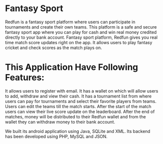 # Fantasy Sport
Redfun is a fantasy sport platform where users can participate in tournaments and create their own teams. This platform is a safe and secure fantasy sport app where you can play for cash and win real money credited directly to your bank account. Fantasy sport platform, Redfun gives you real time match score updates right on the app. It allows users to play fantasy cricket and check scores as the match plays on.


# This Application Have Following Features:

It allows users to register with email.
It has a wallet on which will allow users to add, withdraw and view their cash.
It has a tournament list from where users can pay for tournaments and select their favorite players from teams.
Users can edit the teams till the match starts.
After the start of the match users can view their live score update on the leaderboard. 
After the end of matches, money will be distributed to their Redfun wallet and from the wallet they can withdraw money to their bank account.


We built its android application using Java, SQLite and XML. Its backend has been developed using  PHP, MySQL and JSON.
